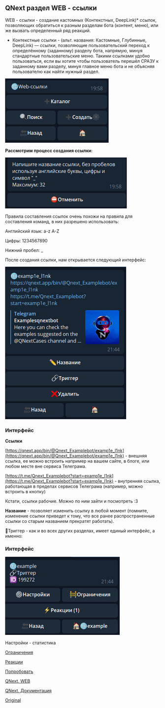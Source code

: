 ## QNext раздел WEB - ссылки

WEB - ссылки - создание кастомных (Контекстных, DeepLink)* ссылок, позволяющих обратиться к разным разделам бота (контент, меню), или же вызвать определенный ряд реакций.
* Контекстные ссылки - (альт. названия: Кастомные, Глубинные, DeepLink) — ссылки, позволяющие пользовательский переход к определённому (заданному) разделу бота, напрямую, минуя стандартные пользовательские меню. Такими ссылками удобно пользоваться, если вы хотите чтобы пользователь перешёл СРАЗУ к заданному вами разделу, минуя главное меню бота и не объясняя пользователю как найти нужный раздел.

![](./1.png)

**Рассмотрим процесс создания ссылки:**

![](./2.png)

Правила составления ссылок очень похожи на правила для составления команд, в них разрешено использовать:

Английский язык: a-z A-Z

Цифры: 1234567890

Нижний пробел: _

После создания ссылки, нам открывается следующий интерфейс:


![](./3.png)
### Интерфейс

**Ссылки**

[https://qnext.app/bin/@Qnext_Examplebot/examp1e_l1nk](https://qnext.app/bin/@Qnext_Examplebot/examp1e_l1nk) - внешняя ссылка, ее можно встроить например на вашем сайте, в блоге, или любом месте вне сервиса Телеграма.

[https://t.me/Qnext_Examplebot?start=examp1e_l1nk](https://t.me/Qnext_Examplebot?start=examp1e_l1nk) - внутренняя ссылка, работающая в пределах сервисов Телеграма (например, можно встроить в кнопку)

Кстати, ссылки рабочие. Можно по ним зайти и посмотреть :3

**Название** - позволяет изменить ссылку в любой момент (помните, изменение ссылки приведет к тому, что все ранее распространенные ссылки со старым названием прекратят работать).

🔗Триггер - как и во всех других разделах, имеет единый интерфейс, а именно: 
### Интерфейс


![](./4.png)

Настройки - статистика

[Ограничения](/docs-test/restrictions)

[Реакции](/docs-test/reactions)



[Попробовать](https://qnext.app/bin/@Qnext_Examplebot/examp1e_l1nk)



[QNext. WEB](/docs-test/admin/web-about)

[QNext. Документация](/docs-test/)
  
[Original](https://telegra.ph/QNext-admin-web-links-09-11)